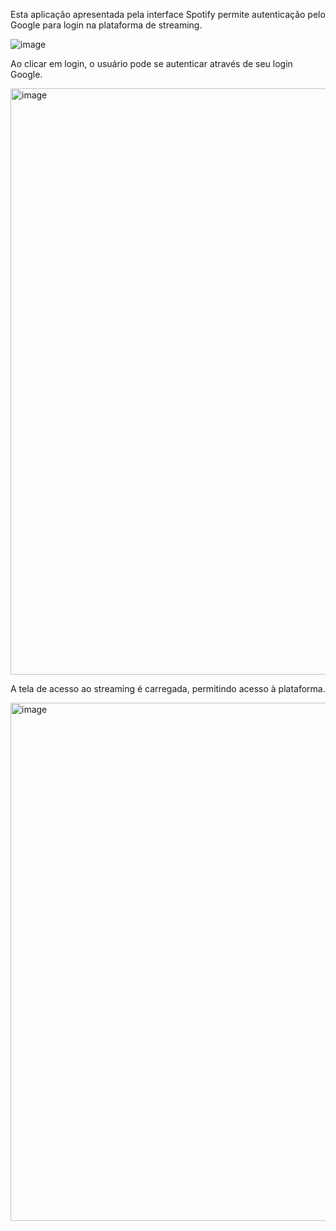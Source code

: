 Esta aplicação apresentada pela interface Spotify permite autenticação pelo Google para login na plataforma de streaming.

![image](https://github.com/daytrevisan/sharpCodersProj-AuthSpotify/assets/110201520/16d62bf6-8148-4800-a81e-cb8a5cb5fea0)

Ao clicar em login, o usuário pode se autenticar através de seu login Google.

<img width="938" alt="image" src="https://github.com/daytrevisan/sharpCodersProj-AuthSpotify/assets/110201520/34e194b9-a044-4662-8133-ad75fba2ff4a">

A tela de acesso ao streaming é carregada, permitindo acesso à plataforma.

<img width="829" alt="image" src="https://github.com/daytrevisan/sharpCodersProj-AuthSpotify/assets/110201520/82721eaa-83ee-48e6-a1a0-4f39976258ca">
